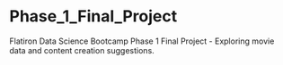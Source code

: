 # Phase_1_Final_Project
Flatiron Data Science Bootcamp Phase 1 Final Project - Exploring movie data and content creation suggestions.
